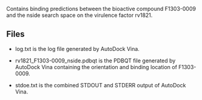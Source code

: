 Contains binding predictions between the bioactive compound F1303-0009 and the nside search space on the virulence factor rv1821.

## Files

- log.txt is the log file generated by AutoDock Vina.

- rv1821_F1303-0009_nside.pdbqt is the PDBQT file generated by AutoDock Vina containing the orientation and binding location of F1303-0009.

- stdoe.txt is the combined STDOUT and STDERR output of AutoDock Vina.

